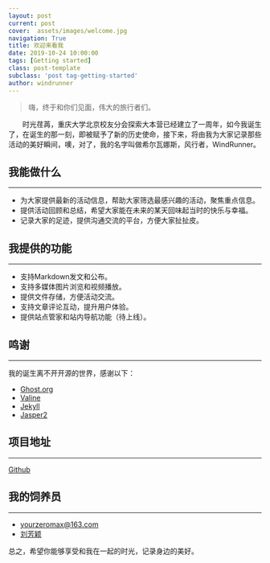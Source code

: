 ```yaml
---
layout: post
current: post
cover:  assets/images/welcome.jpg
navigation: True
title: 欢迎来看我
date: 2019-10-24 10:00:00
tags: [Getting started]
class: post-template
subclass: 'post tag-getting-started'
author: windrunner
---
```


> 嗨，终于和你们见面，伟大的旅行者们。

&#8195;&#8195;时光荏苒，重庆大学北京校友分会探索大本营已经建立了一周年，如今我诞生了，在诞生的那一刻，即被赋予了新的历史使命，接下来，将由我为大家记录那些活动的美好瞬间，噢，对了，我的名字叫做希尔瓦娜斯，风行者，WindRunner。

## 我能做什么
---------
- 为大家提供最新的活动信息，帮助大家筛选最感兴趣的活动，聚焦重点信息。
- 提供活动回顾和总结，希望大家能在未来的某天回味起当时的快乐与幸福。
- 记录大家的足迹，提供沟通交流的平台，方便大家扯扯皮。


## 我提供的功能
---------
- 支持Markdown发文和公布。
- 支持多媒体图片浏览和视频播放。
- 提供文件存储，方便活动交流。
- 支持文章评论互动，提升用户体验。
- 提供站点管家和站内导航功能（待上线）。

## 鸣谢
---------
我的诞生离不开开源的世界，感谢以下：
- [Ghost.org](https://ghost.org/)
- [Valine](https://valine.js.org/)
- [Jekyll](http://jekyllcn.com/)
- [Jasper2](http://jekyllthemes.org/themes/jasper2/)

## 项目地址
---------
[Github](https://github.com/cquexplorecamp/cquexplorecamp.github.io)

## 我的饲养员
---------
- [yourzeromax@163.com](https://yourzeromax.top)  
- [刘芳颖](522170051@qq.com)

总之，希望你能够享受和我在一起的时光，记录身边的美好。